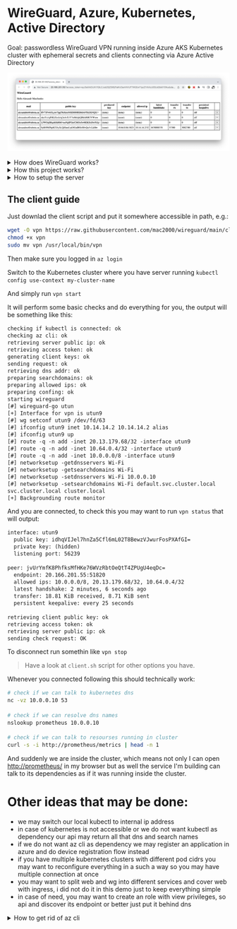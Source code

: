 # WireGuard, Azure, Kubernetes, Active Directory

Goal: passwordless WireGuard VPN running inside Azure AKS Kubernetes cluster with ephemeral secrets and clients connecting via Azure Active Directory

![screenshot](screenshot.png)

<details>
<summary>How does WireGuard works?</summary>

In short WireGuard is build into the kernel and just works out of the box so there is no need to do something special about it. [Here](https://mac-blog.org.ua/kubernetes-wireguard/) you may found few examples of how you can get it up and running, but in simplest case it will be as easy as:

```bash
cat <<EOF | kubectl apply -f -
---
apiVersion: v1
kind: Pod
metadata:
  name: demo
  labels:
    app: demo
spec:
  nodeSelector:
    kubernetes.io/os: linux
  containers:
    - name: demo
      image: nginx:alpine
      securityContext:
        capabilities:
          add:
            - NET_ADMIN
---
apiVersion: v1
kind: Service
metadata:
  name: demo
spec:
  type: LoadBalancer
  selector:
    app: demo
  ports:
    - name: http
      port: 80
      protocol: TCP
    - name: wireguard
      port: 51820
      protocol: UDP
EOF
```

Note: we have started nginx alpine image, it does not have anything related to WireGuard but it will still work because it is build into the kernel, the only real difference is that we need an `NET_ADMIN` capability, otherwise we wont be allowed to create an netrowk interface

Here is the basic setup for "server side":

```bash
# jump into container
kubectl exec -it demo -- sh

# we are creating wireguard interface and we did not setup anything yet
ip link add wg0 type wireguard
ip -4 address add 10.13.13.1 dev wg0
ip link set mtu 1420 up dev wg0
ip -4 route add 10.13.13.0/24 dev wg0

# concrete in this example we missing iptables utility
apk add iptables

# allow incomming and outgoing traffic, enable nat
iptables -A FORWARD -i wg0 -j ACCEPT
iptables -A FORWARD -o wg0 -j ACCEPT
iptables -t nat -A POSTROUTING -o eth0 -j MASQUERADE

# the same way as with iptables, there is an wireguard utilities
apk add wireguard-tools

# generate server keys and configure wg0 interface
wg genkey | tee /etc/wireguard/server.privatekey | wg pubkey > /etc/wireguard/server.publickey
wg set wg0 listen-port 51820 private-key /etc/wireguard/server.privatekey

# at this step, the command below will print configured wg0 interface, which means we are ready to accept connections
wg

# now we may prepare config file for very first client
wg genkey | tee /etc/wireguard/peer1.privatekey | wg pubkey > /etc/wireguard/peer1.publickey

wg set wg0 peer "$(cat /etc/wireguard/peer1.publickey)" allowed-ips 10.13.13.2/32

# check (should show not only wg0, but added peer as well)
wg

# dump the config
tee /etc/wireguard/peer1.conf > /dev/null <<EOT
[Interface]
# client private ip
Address = 10.14.14.2
# client private key
PrivateKey = $(cat /etc/wireguard/peer1.privatekey)
# dns and search domains
DNS = 10.0.0.10, default.svc.cluster.local, svc.cluster.local, cluster.local

[Peer]
# server public key
PublicKey = $(cat /etc/wireguard/server.publickey)
# server public ip and port
Endpoint = TODO_REPLACE_ME_WITH_PUBLIC_IP:51820
# ip addresses that should be routed via vpn
AllowedIPs = 10.0.0.0/8
PersistentKeepalive = 25
EOT

# print config for a client
cat /etc/wireguard/peer1.conf
# remove sensitive files, no need to store them
rm /etc/wireguard/peer1.conf
rm /etc/wireguard/peer1.privatekey
```

And now we may import config to the WireGuard client and connect

But there are few catches:

- server should not know client private key
- we need to transfer it somehow to clients
- the addition of client is manual and tidious
- because of how this done we need to keep track of created configs and remove them in case of teammates leave the company
- ideally we may also want to rotate this keys from time to time

PS: do not forget to cleanup after your experiments by running: `kubectl delete po,svc demo`


</details>


<details>
<summary>How this project works?</summary>

My very first approach was to have some fun and implement both server and client in golang, you may found some starting points [here](https://mac-blog.org.ua/golang-wireguard-console-client/). But later I have realized that everything may be as simple as set of few bash scripts which is somewhat awesome, let's pretend we are doing everything "unix way"

So, I am pretending that the person who will need such vpn will have az cli, kubectl and wireguard tools installed already, aka: `brew install azure-cli kubectl wireguard-tools`

Also I am pretending that `az login` was called and user did authenticated with his Active Directory account, 2FA and whatever else is needed.

We pretend that `kubectl` is connected to target cluster and can talk to it

Now we may:

- `CLIENT_PRIVATE_KEY=$(wg genkey)` - create private key (note: no one will know it, it wont leave our machine)
- `CLIENT_PUBLIC_KEY=$(echo -n $CLIENT_PRIVATE_KEY | wg pubkey)` - create an public key that we will send to our server
- `ACCESS_TOKEN=$(az account get-access-token --resource-type ms-graph | jq -r ".accessToken")` - get an access token that we will also send to server so it can verify it and check if we have privileges

The next step will be to send our public key and access token to the server and it will:

- `curl -s -H "Authorization: Bearer $ACCESS_TOKEN" "https://graph.microsoft.com/v1.0/me"` - check if this token is valid at all
- `wg set wg0 peer $PUBLIC_KEY allowed-ips "10.13.13.3/32"` - configure the peer
- respond to client with choosen ip and server public key

Notes:

- no one knowns client private key except him
- in response we are also sending only server public key
- with help of access token we may authenticate user
- if wanted we may authorize him by checking group membership


The server itself is the same nginx alpine image with custom entry point that is isntalling few tools and configures the interface and set of scripts to serve endpoints.

So we kind of achieving our goal here, because secrets are not shared and as a result there is nothing to hide or rotate.

</details>


<details>
<summary>How to setup the server</summary>

This repo is just an starting point example. There is no need to build some custom images, but you can if you want. Also you may want to build an API in your favorite language.

The setup of server itself is as simple as:

```bash
kubectl apply -k .
```

You may want to check and/or modify deployment environment variables `CIDR`, `ALLOWED_AD_GROUP_NAME`

It will spin up:

- vpn namespace
- nginx deployment we have talked about in previous sections
- the service to expose our vpn to outside world
- cronjob that will remove outdated peers

</details>


## The client guide

Just downlad the client script and put it somewhere accessible in path, e.g.:

```bash
wget -O vpn https://raw.githubusercontent.com/mac2000/wireguard/main/client.sh
chmod +x vpn
sudo mv vpn /usr/local/bin/vpn
```

Then make sure you logged in `az login`

Switch to the Kubernetes cluster where you have server running `kubectl config use-context my-cluster-name`

And simply run `vpn start`

It will perform some basic checks and do everything for you, the output will be something like this:

```log
checking if kubectl is connected: ok
checking az cli: ok
retrieving server public ip: ok
retrieving access token: ok
generating client keys: ok
sending request: ok
retrieving dns addr: ok
preparing searchdomains: ok
preparing allowed ips: ok
preparing confing: ok
starting wireguard
[#] wireguard-go utun
[+] Interface for vpn is utun9
[#] wg setconf utun9 /dev/fd/63
[#] ifconfig utun9 inet 10.14.14.2 10.14.14.2 alias
[#] ifconfig utun9 up
[#] route -q -n add -inet 20.13.179.68/32 -interface utun9
[#] route -q -n add -inet 10.64.0.4/32 -interface utun9
[#] route -q -n add -inet 10.0.0.0/8 -interface utun9
[#] networksetup -getdnsservers Wi-Fi
[#] networksetup -getsearchdomains Wi-Fi
[#] networksetup -setdnsservers Wi-Fi 10.0.0.10
[#] networksetup -setsearchdomains Wi-Fi default.svc.cluster.local svc.cluster.local cluster.local
[+] Backgrounding route monitor
```

And you are connected, to check this you may want to run `vpn status` that will output:

```log
interface: utun9
  public key: idhqVIJel7hnZa5Cfl6mL02T8BewzVJwurFosPXAfGI=
  private key: (hidden)
  listening port: 56239

peer: jvUrYmfK8PhfksMfHKe76WVzRbtOeQtT4ZPUgU4eqDc=
  endpoint: 20.166.201.55:51820
  allowed ips: 10.0.0.0/8, 20.13.179.68/32, 10.64.0.4/32
  latest handshake: 2 minutes, 6 seconds ago
  transfer: 18.81 KiB received, 8.71 KiB sent
  persistent keepalive: every 25 seconds

retrieving client public key: ok
retrieving access token: ok
retrieving server public ip: ok
sending check request: OK
```

To disconnect run somethin like `vpn stop`

> Have a look at `client.sh` script for other options you have.

Whenever you connected following this should technically work:

```bash
# check if we can talk to kubernetes dns
nc -vz 10.0.0.10 53

# check if we can resolve dns names
nslookup prometheus 10.0.0.10

# check if we can talk to resourses running in cluster
curl -s -i http://prometheus/metrics | head -n 1
```

And suddenly we are inside the cluster, which means not only I can open [http://prometheus/](http://prometheus/) in my browser but as well the service I'm building can talk to its dependencies as if it was running inside the cluster.

# Other ideas that may be done:

- we may switch our local kubectl to internal ip address
- in case of kubernetes is not accessible or we do not want kubectl as dependency our api may return all that dns and search names
- if we do not want az cli as dependency we may register an application in azure and do device registration flow instead
- if you have multiple kubernetes clusters with different pod cidrs you may want to reconfigure everything in a such a way so you may have multiple connection at once
- you may want to split web and wg into different services and cover web with ingress, i did not do it in this demo just to keep everything simple
- in case of need, you may want to create an role with view privileges, so api and discover its endpoint or better just put it behind dns

<details>
<summary>How to get rid of az cli</summary>

We gonna need an app registration:

```bash
az ad app create --display-name mactemp --is-fallback-public-client

az ad sp create --id $(az ad app list --display-name mactemp --query "[].{appId:appId}" -o tsv)

client_id=$(az ad app list --display-name mactemp --query "[].{appId:appId}" -o tsv)
tenant_id=$(az account show --query tenantId -o tsv)

echo "client_id: $client_id"
echo "tenant_id: $tenant_id"
```

Note: none of ids we are printing are not secrets so may be safely send to clients

And from client side we may start our device flow like this (following docs)[https://learn.microsoft.com/en-us/azure/active-directory/develop/v2-oauth2-device-code]:

```bash
response=$(curl -s -X POST "https://login.microsoftonline.com/$tenant_id/oauth2/v2.0/devicecode" -H "Content-Type: application/x-www-form-urlencoded" -d "client_id=$client_id&scope=user.read%20openid%20profile")

user_code=$(echo $response | jq -r ".user_code")
device_code=$(echo $response | jq -r ".device_code")

echo "user_code: $user_code"
open "https://microsoft.com/devicelogin"

for i in {1..5}
do
  sleep 5
  access_token=$(curl -s -X POST "https://login.microsoftonline.com/$tenant_id/oauth2/v2.0/token" -H "Content-Type: application/x-www-form-urlencoded" -d "grant_type=urn:ietf:params:oauth:grant-type:device_code&client_id=$client_id&device_code=$device_code" | jq -r ".access_token")
  if [ "$access_token" == "null" ]
  then
    echo "attempt $i of 5, did not received token yet"
  else
    echo "access token received"
    break
  fi
done

# echo "access_token: $access_token"
username=$(curl -s -H "Authorization: Bearer $access_token" "https://graph.microsoft.com/oidc/userinfo" | jq -r ".name")
echo "Hello $username"
```

With that in place you do not need az cli anymore

</details>
